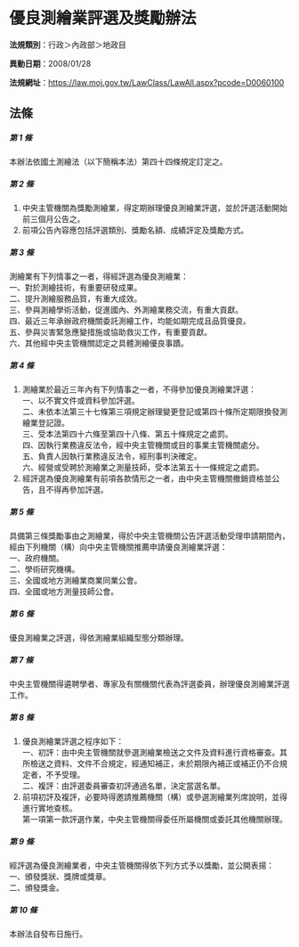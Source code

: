 # 優良測繪業評選及獎勵辦法

**法規類別**：行政＞內政部＞地政目

**異動日期**：2008/01/28  

**法規網址**：https://law.moj.gov.tw/LawClass/LawAll.aspx?pcode=D0060100





## 法條
##### 第 1 條
本辦法依國土測繪法（以下簡稱本法）第四十四條規定訂定之。

##### 第 2 條
1. 中央主管機關為獎勵測繪業，得定期辦理優良測繪業評選，並於評選活動開始前三個月公告之。
1. 前項公告內容應包括評選類別、獎勵名額、成績評定及獎勵方式。

##### 第 3 條
測繪業有下列情事之一者，得經評選為優良測繪業：  
一、對於測繪技術，有重要研發成果。  
二、提升測繪服務品質，有重大成效。  
三、參與測繪學術活動，促進國內、外測繪業務交流，有重大貢獻。  
四、最近三年承辦政府機關委託測繪工作，均能如期完成且品質優良。  
五、參與災害緊急應變措施或協助救災工作，有重要貢獻。  
六、其他經中央主管機關認定之具體測繪優良事蹟。  

##### 第 4 條
1. 測繪業於最近三年內有下列情事之一者，不得參加優良測繪業評選：  
一、以不實文件或資料參加評選。  
二、未依本法第三十七條第三項規定辦理變更登記或第四十條所定期限換發測繪業登記證。  
三、受本法第四十六條至第四十八條、第五十條規定之處罰。  
四、因執行業務違反法令，經中央主管機關或目的事業主管機關處分。  
五、負責人因執行業務違反法令，經刑事判決確定。  
六、經營或受聘於測繪業之測量技師，受本法第五十一條規定之處罰。
1. 經評選為優良測繪業有前項各款情形之一者，由中央主管機關撤銷資格並公告，且不得再參加評選。

##### 第 5 條
具備第三條獎勵事由之測繪業，得於中央主管機關公告評選活動受理申請期間內，經由下列機關（構）向中央主管機關推薦申請優良測繪業評選：  
一、政府機關。  
二、學術研究機構。  
三、全國或地方測繪業商業同業公會。  
四、全國或地方測量技師公會。  

##### 第 6 條
優良測繪業之評選，得依測繪業組織型態分類辦理。

##### 第 7 條
中央主管機關得遴聘學者、專家及有關機關代表為評選委員，辦理優良測繪業評選工作。

##### 第 8 條
1. 優良測繪業評選之程序如下：  
一、初評：由中央主管機關就參選測繪業檢送之文件及資料進行資格審查。其所檢送之資料、文件不合規定，經通知補正，未於期限內補正或補正仍不合規定者，不予受理。  
二、複評：由評選委員審查初評通過名單，決定當選名單。
1. 前項初評及複評，必要時得邀請推薦機關（構）或參選測繪業列席說明，並得進行實地查核。  
第一項第一款評選作業，中央主管機關得委任所屬機關或委託其他機關辦理。

##### 第 9 條
經評選為優良測繪業者，中央主管機關得依下列方式予以獎勵，並公開表揚：  
一、頒發獎狀、獎牌或獎章。  
二、頒發獎金。  

##### 第 10 條
本辦法自發布日施行。


